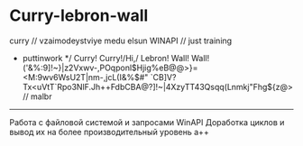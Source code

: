 # Curry-lebron-wall
curry
// vzaimodeystviye medu elsun WINAPI
// just training 
* puttinwork
*/ Curry! Curry!/Hi,/ Lebron! Wall! Wall!
('&%:9]!~}|z2Vxwv-,POqponl$Hjig%eB@@>}=<M:9wv6WsU2T|nm-,jcL(I&%$#"
`CB]V?Tx<uVtT`Rpo3NlF.Jh++FdbCBA@?]!~|4XzyTT43Qsqq(Lnmkj"Fhg${z@>
// malbr
-------------------------------------------------------------------------------------------------------------------------------------------
Работа с файловой системой и запросами WinAPI
Доработка циклов и вывод их на более производительный уровень
a++
